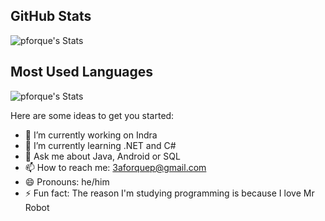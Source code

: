  ## GitHub Stats
![pforque's Stats](https://github-readme-stats.vercel.app/api?username=pforque&show_icons=true&theme=tokyonight)
## Most Used Languages
![pforque's Stats](https://github-readme-stats.vercel.app/api/top-langs/?username=pforque&theme=tokyonight)

Here are some ideas to get you started:

- 🔭 I’m currently working on Indra
- 🌱 I’m currently learning .NET and C#
- 💬 Ask me about Java, Android or SQL
- 📫 How to reach me: 3aforquep@gmail.com
- 😄 Pronouns: he/him
- ⚡ Fun fact: The reason I'm studying programming is because I love Mr Robot



